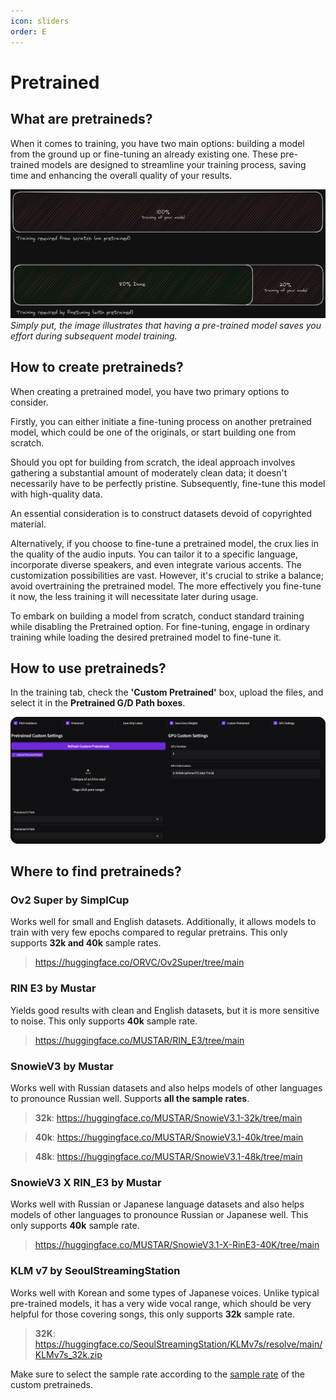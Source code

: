 ```yaml
---
icon: sliders
order: E
---
```


# Pretrained

## What are pretraineds?

When it comes to training, you have two main options: building a model from the ground up or fine-tuning an already existing one. These pre-trained models are designed to streamline your training process, saving time and enhancing the overall quality of your results.

![](../assets/Pretrained.png)
_Simply put, the image illustrates that having a pre-trained model saves you effort during subsequent model training._

## How to create pretraineds?

When creating a pretrained model, you have two primary options to consider.

Firstly, you can either initiate a fine-tuning process on another pretrained model, which could be one of the originals, or start building one from scratch.

Should you opt for building from scratch, the ideal approach involves gathering a substantial amount of moderately clean data; it doesn't necessarily have to be perfectly pristine. Subsequently, fine-tune this model with high-quality data.

An essential consideration is to construct datasets devoid of copyrighted material.

Alternatively, if you choose to fine-tune a pretrained model, the crux lies in the quality of the audio inputs. You can tailor it to a specific language, incorporate diverse speakers, and even integrate various accents. The customization possibilities are vast. However, it's crucial to strike a balance; avoid overtraining the pretrained model. The more effectively you fine-tune it now, the less training it will necessitate later during usage.

To embark on building a model from scratch, conduct standard training while disabling the Pretrained option. For fine-tuning, engage in ordinary training while loading the desired pretrained model to fine-tune it.

## How to use pretraineds?

In the training tab, check the **'Custom Pretrained'** box, upload the files, and select it in the **Pretrained G/D Path boxes**.

![](../assets/load_pretrained.png)

## Where to find pretraineds?

### Ov2 Super by SimplCup

Works well for small and English datasets. Additionally, it allows models to train with very few epochs compared to regular pretrains. This only supports **32k and 40k** sample rates.

> https://huggingface.co/ORVC/Ov2Super/tree/main

### RIN E3 by Mustar

Yields good results with clean and English datasets, but it is more sensitive to noise. This only supports **40k** sample rate.

> https://huggingface.co/MUSTAR/RIN_E3/tree/main

### SnowieV3 by Mustar

Works well with Russian datasets and also helps models of other languages to pronounce Russian well. Supports **all the sample rates**.

> **32k**: https://huggingface.co/MUSTAR/SnowieV3.1-32k/tree/main

> **40k**: https://huggingface.co/MUSTAR/SnowieV3.1-40k/tree/main

> **48k**: https://huggingface.co/MUSTAR/SnowieV3.1-48k/tree/main

### SnowieV3 X RIN_E3 by Mustar

Works well with Russian or Japanese language datasets and also helps models of other languages to pronounce Russian or Japanese well. This only supports **40k** sample rate.

> https://huggingface.co/MUSTAR/SnowieV3.1-X-RinE3-40K/tree/main

### KLM v7 by SeoulStreamingStation

Works well with Korean and some types of Japanese voices. Unlike typical pre-trained models, it has a very wide vocal range, which should be very helpful for those covering songs, this only supports **32k** sample rate.

> **32K**: https://huggingface.co/SeoulStreamingStation/KLMv7s/resolve/main/KLMv7s_32k.zip

Make sure to select the sample rate according to the [sample rate](https://docs.applio.org/guides/datasets/sample-rate/#what-is-sample-rate) of the custom pretraineds.